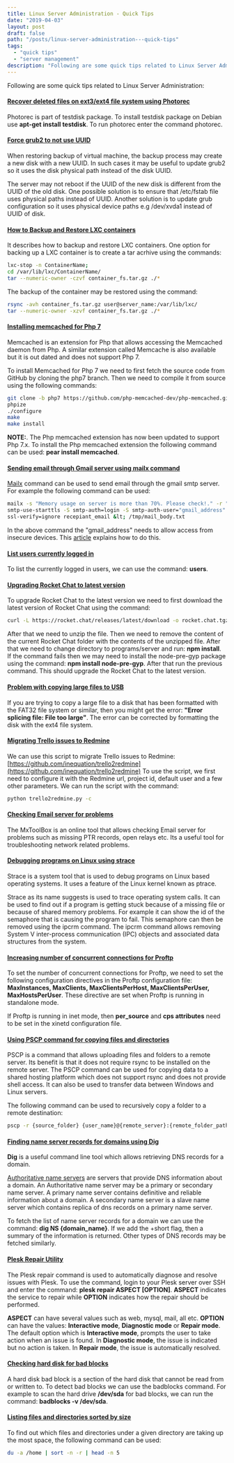```yaml
---
title: Linux Server Administration - Quick Tips
date: "2019-04-03"
layout: post
draft: false
path: "/posts/linux-server-administration---quick-tips"
tags:
  - "quick tips"
  - "server management"
description: "Following are some quick tips related to Linux Server Administration:"
---
```


Following are some quick tips related to Linux Server Administration:

#### [Recover deleted files on ext3/ext4 file system using Photorec](http://www.cyberciti.biz/tips/linux-ext3-ext4-deleted-files-recovery-howto.html)
Photorec is part of testdisk package. To install testdisk package on Debian use **apt-get install testdisk**. To run photorec enter the command photorec.

#### [Force grub2 to not use UUID](http://askubuntu.com/questions/257425/can-i-force-grub2-update-not-to-use-uui)
When restoring backup of virtual machine, the backup process may create a new disk with a new UUID. In such cases it may be useful to update grub2 so it uses the disk physical path instead of the disk UUID.

The server may not reboot if the UUID of the new disk is different from the UUID of the old disk. One possible solution is to ensure that /etc/fstab file uses physical paths instead of UUID. Another solution is to update grub configuration so it uses physical device paths e.g /dev/xvda1 instead of UUID of disk.

#### [How to Backup and Restore LXC containers](http://stackoverflow.com/questions/23427129/how-do-i-backup-move-lxc-containers)
It describes how to backup and restore LXC containers. One option for backing up a LXC container is to create a tar acrhive using the commands:

```bash
lxc-stop -n ContainerName;
cd /var/lib/lxc/ContainerName/
tar --numeric-owner -czvf container_fs.tar.gz ./*
```

The backup of the container may be restored using the command:

```bash
rsync -avh container_fs.tar.gz user@server_name:/var/lib/lxc/
tar --numeric-owner -xzvf container_fs.tar.gz ./*
```

#### [Installing memcached for Php 7](http://php.net/manual/en/book.memcached.php)
Memcached is an extension for Php that allows accessing the Memcached daemon from Php. A similar extension called Memcache is also available but it is out dated and does not support Php 7.

To install Memcached for Php 7 we need to first fetch the source code from GitHub by cloning the php7 branch. Then we need to compile it from source using the following commands:

```bash
git clone -b php7 https://github.com/php-memcached-dev/php-memcached.git
phpize
./configure
make
make install
```

**NOTE:**. The Php memcached extension has now been updated to support Php 7.x. To install the Php memcached extension the following command can be used: **pear install memcached**.

#### [Sending email through Gmail server using mailx command](https://support.google.com/accounts/answer/6010255?hl=en)
[Mailx](https://linux.die.net/man/1/mailx) command can be used to send email through the gmail smtp server. For example the following command can be used:

```bash
mailx -s "Memory usage on server is more than 70%. Please check!." -r "reply_email" -S smtp="smtp.gmail.com:587" -S  \
smtp-use-starttls -S smtp-auth=login -S smtp-auth-user="gmail_address" -S smtp-auth-password="gmail_password" -S \
ssl-verify=ignore recepiant_email &lt; /tmp/mail_body.txt
```

In the above command the "gmail_address" needs to allow access from insecure devices. This [article](https://support.google.com/accounts/answer/6010255?hl=en) explains how to do this.

#### [List users currently logged in](https://www.cyberciti.biz/faq/unix-linux-list-current-logged-in-users/)
To list the currently logged in users, we can use the command: **users**.

#### [Upgrading Rocket Chat to latest version](https://rocket.chat/docs/installation/manual-installation/ubuntu#update)
To upgrade Rocket Chat to the latest version we need to first download the latest version of Rocket Chat using the command:

```bash
curl -L https://rocket.chat/releases/latest/download -o rocket.chat.tgz
```

After that we need to unzip the file. Then we need to remove the content of the current Rocket Chat folder with the contents of the unzipped file. After that we need to change directory to programs/server and run: **npm install**. If the command fails then we may need to install the node-pre-gyp package using the command: **npm install node-pre-gyp**. After that run the previous command. This should upgrade the Rocket Chat to the latest version.

#### [Problem with copying large files to USB](https://askubuntu.com/questions/348888/how-do-i-solve-error-splicing-files/610357#610357)
If you are trying to copy a large file to a disk that has been formatted with the FAT32 file system or similar, then you might get the error: **"Error splicing file: File too large"**. The error can be corrected by formatting the disk with the ext4 file system.

#### [Migrating Trello issues to Redmine](https://github.com/inequation/trello2redmine)
We can use this script to migrate Trello issues to Redmine: [https://github.com/inequation/trello2redmine](https://github.com/inequation/trello2redmine)
To use the script, we first need to configure it with the Redmine url, project id, default user and a few other parameters. We can run the script with the command:

```bash
python trello2redmine.py -c
```

#### [Checking Email server for problems](http://mxtoolbox.com/diagnostic.aspx)
The MxToolBox is an online tool that allows checking Email server for problems such as missing PTR records, open relays etc. Its a useful tool for troubleshooting network related problems.

#### [Debugging programs on Linux using strace](https://en.wikipedia.org/wiki/Strace)
Strace is a system tool that is used to debug programs on Linux based operating systems. It uses a feature of the Linux kernel known as ptrace.

Strace as its name suggests is used to trace operating system calls. It can be used to find out if a program is getting stuck because of a missing file or because of shared memory problems. For example it can show the id of the semaphore that is causing the program to fail. This semaphore can then be removed using the ipcrm command. The ipcrm command allows removing System V inter-process communication (IPC) objects and associated data structures from the system.

#### [Increasing number of concurrent connections for Proftp](http://www.proftpd.org/docs/howto/BCP.html)
To set the number of concurrent connections for Proftp, we need to set the following configuration directives in the Proftp configuration file: **MaxInstances, MaxClients, MaxClientsPerHost, MaxClientsPerUser, MaxHostsPerUser**. These directive are set when Proftp is running in standalone mode.

If Proftp is running in inet mode, then **per_source** and **cps attributes** need to be set in the xinetd configuration file.

#### [Using PSCP command for copying files and directories](https://serverfault.com/questions/295565/pscp-upload-an-entire-folder-windows-to-linux)
PSCP is a command that allows uploading files and folders to a remote server. Its benefit is that it does not require rsync to be installed on the remote server. The PSCP command can be used for copying data to a shared hosting platform which does not support rsync and does not provide shell access. It can also be used to transfer data between Windows and Linux servers.

The following command can be used to recursively copy a folder to a remote destination:

```bash
pscp -r {source_folder} {user_name}@{remote_server}:{remote_folder_path}
```

#### [Finding name server records for domains using Dig](https://stackoverflow.com/questions/38021/how-do-i-find-the-authoritative-name-server-for-a-domain-name)
**Dig** is a useful command line tool which allows retrieving DNS records for a domain.

[Authoritative name servers](https://en.wikipedia.org/wiki/Name_server) are servers that provide DNS information about a domain. An Authoritative name server may be a primary or secondary name server. A primary name server contains definitive and reliable information about a domain. A secondary name server is a slave name server which contains replica of dns records on a primary name server.

To fetch the list of name server records for a domain we can use the command: **dig NS {domain_name}**. If we add the +short flag, then a summary of the information is returned. Other types of DNS records may be fetched similarly.

#### [Plesk Repair Utility](https://docs.plesk.com/en-US/onyx/administrator-guide/plesk-administration/plesk-repair-utility.74649/)
The Plesk repair command is used to automatically diagnose and resolve issues with Plesk. To use the command, login to your Plesk server over SSH and enter the command: **plesk repair ASPECT [OPTION]**. **ASPECT** indicates the service to repair while **OPTION** indicates how the repair should be performed.

**ASPECT** can have several values such as web, mysql, mail, all etc.
**OPTION** can have the values: **Interactive mode**, **Diagnostic mode** or **Repair mode**. The default option which is **Interactive mode**, prompts the user to take action when an issue is found. In **Diagnostic mode**, the issue is indicated but no action is taken. In **Repair mode**, the issue is automatically resolved.

#### [Checking hard disk for bad blocks](https://www.tecmint.com/check-linux-hard-disk-bad-sectors-bad-blocks/)
A hard disk bad block is a section of the hard disk that cannot be read from or written to. To detect bad blocks we can use the badblocks command. For example to scan the hard drive **/dev/sda** for bad blocks, we can run the command: **badblocks -v /dev/sda**.

#### [Listing files and directories sorted by size](https://www.tecmint.com/find-top-large-directories-and-files-sizes-in-linux/)
To find out which files and directories under a given directory are taking up the most space, the following command can be used:

```bash
du -a /home | sort -n -r | head -n 5
```
